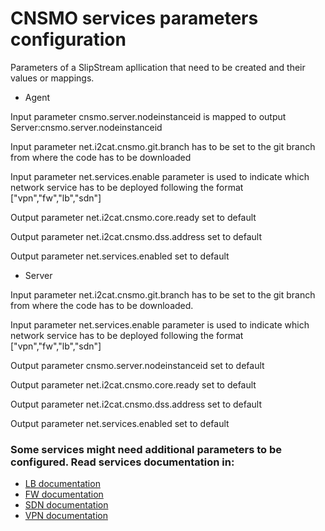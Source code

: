 # CNSMO services parameters configuration

Parameters of a SlipStream apllication that need to be created and their values or mappings. 

* Agent

Input parameter cnsmo.server.nodeinstanceid is mapped to output Server:cnsmo.server.nodeinstanceid

Input parameter net.i2cat.cnsmo.git.branch has to be set to the git branch from where the code has to be downloaded

Input parameter net.services.enable parameter is used to indicate which network service has to be deployed following the format ["vpn","fw","lb","sdn"]

Output parameter net.i2cat.cnsmo.core.ready set to default

Output parameter net.i2cat.cnsmo.dss.address set to default

Output parameter net.services.enabled set to default 

* Server

Input parameter net.i2cat.cnsmo.git.branch has to be set to the git branch from where the code has to be downloaded.

Input parameter net.services.enable parameter is used to indicate which network service has to be deployed following the format ["vpn","fw","lb","sdn"]

Output parameter cnsmo.server.nodeinstanceid set to default

Output parameter net.i2cat.cnsmo.core.ready set to default

Output parameter net.i2cat.cnsmo.dss.address set to default

Output parameter net.services.enabled set to default

### Some services might need additional parameters to be configured. Read services documentation in:

* [LB documentation](/src/main/python/net/i2cat/cnsmoservices/lb/run/slipstream/README.md)
* [FW documentation](/src/main/python/net/i2cat/cnsmoservices/fw/run/slipstream/README.md)
* [SDN documentation](/src/main/python/net/i2cat/cnsmoservices/sdnoverlay/run/slipstream/README.md)
* [VPN documentation](/src/main/python/net/i2cat/cnsmoservices/vpn/run/slipstream/README.md)